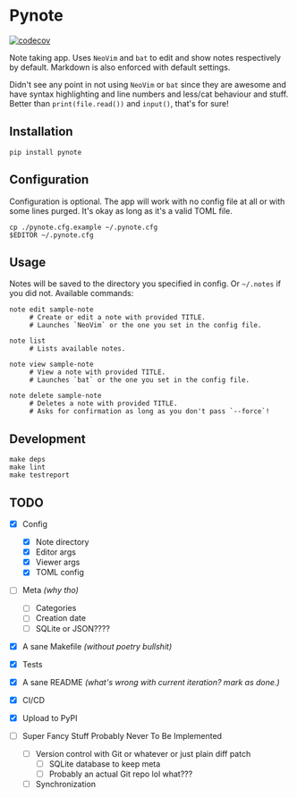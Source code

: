 # Pynote

[![codecov](https://codecov.io/gh/Euromance/pynote/branch/master/graph/badge.svg?token=aRfAPtBzsP)](https://codecov.io/gh/Euromance/pynote)

Note taking app.
Uses `NeoVim` and `bat` to edit and show notes respectively by default.
Markdown is also enforced with default settings.

Didn't see any point in not using `NeoVim` or `bat` since they are awesome
and have syntax highlighting and line numbers and less/cat behaviour and stuff.
Better than `print(file.read())` and `input()`, that's for sure!

## Installation

```
pip install pynote
```

## Configuration

Configuration is optional. The app will work with no config file at all
or with some lines purged. It's okay as long as it's a valid TOML file.

```
cp ./pynote.cfg.example ~/.pynote.cfg
$EDITOR ~/.pynote.cfg
```

## Usage

Notes will be saved to the directory you specified in config.
Or `~/.notes` if you did not. Available commands:

```
note edit sample-note
     # Create or edit a note with provided TITLE.
     # Launches `NeoVim` or the one you set in the config file.

note list
     # Lists available notes.

note view sample-note
     # View a note with provided TITLE.
     # Launches `bat` or the one you set in the config file.

note delete sample-note
     # Deletes a note with provided TITLE.
     # Asks for confirmation as long as you don't pass `--force`!
```

## Development

```
make deps
make lint
make testreport
```

## TODO

- [x] Config
  - [x] Note directory
  - [x] Editor args
  - [x] Viewer args
  - [x] TOML config

- [ ] Meta _(why tho)_
  - [ ] Categories
  - [ ] Creation date
  - [ ] SQLite or JSON????

- [x] A sane Makefile _(without poetry bullshit)_
- [x] Tests
- [x] A sane README _(what's wrong with current iteration? mark as done.)_
- [x] CI/CD
- [x] Upload to PyPI

- [ ] Super Fancy Stuff Probably Never To Be Implemented
  - [ ] Version control with Git or whatever or just plain diff patch
    - [ ] SQLite database to keep meta
    - [ ] Probably an actual Git repo lol what???
  - [ ] Synchronization

